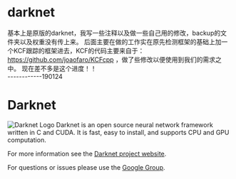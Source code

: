 # darknet
基本上是原版的darknet，我写一些注释以及做一些自己用的修改，backup的文件夹以及权重没有传上来。
后面主要在做的工作实在原先检测框架的基础上加一个KCF跟踪的框架进去，KCF的代码主要来自于：https://github.com/joaofaro/KCFcpp ，做了些修改以便使用到我们的需求之中。
现在差不多是这个进度！！  
------------190124




# Darknet 

![Darknet Logo](http://pjreddie.com/media/files/darknet-black-small.png)
Darknet is an open source neural network framework written in C and CUDA. It is fast, easy to install, and supports CPU and GPU computation.

For more information see the [Darknet project website](http://pjreddie.com/darknet).

For questions or issues please use the [Google Group](https://groups.google.com/forum/#!forum/darknet).
